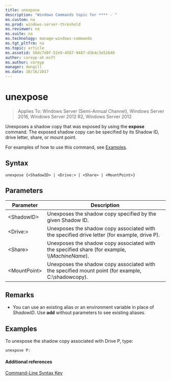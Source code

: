 ```yaml
---
title: unexpose
description: "Windows Commands topic for **** - "
ms.custom: na
ms.prod: windows-server-threshold
ms.reviewer: na
ms.suite: na
ms.technology: manage-windows-commands
ms.tgt_pltfrm: na
ms.topic: article
ms.assetid: 58dc7d0f-52e9-4587-9487-d3b4c3e52640
author: coreyp-at-msft
ms.author: coreyp
manager: dongill
ms.date: 10/16/2017
---
```


# unexpose

> Applies To: Windows Server (Semi-Annual Channel), Windows Server 2016, Windows Server 2012 R2, Windows Server 2012

Unexposes a shadow copy that was exposed by using the **expose** command. The exposed shadow copy can be specified by its Shadow ID, drive letter, share, or mount point.

For examples of how to use this command, see [Examples](#BKMK_examples).

## Syntax

```
unexpose {<ShadowID> | <Drive:> | <Share> | <MountPoint>}
```

## Parameters

|Parameter|Description|
|---------|-----------|
|\<ShadowID>|Unexposes the shadow copy specified by the given Shadow ID.|
|\<Drive:>|Unexposes the shadow copy associated with the specified drive letter (for example, drive P).|
|\<Share>|Unexposes the shadow copy associated with the specified share (for example, \\\\*MachineName*\).|
|\<MountPoint>|Unexposes the shadow copy associated with the specified mount point (for example, C:\shadowcopy\).|

## Remarks

-   You can use an existing alias or an environment variable in place of *ShadowID*. Use **add** without parameters to see existing aliases.

## <a name="BKMK_examples"></a>Examples

To unexpose the shadow copy associated with Drive P, type:
```
unexpose P:
```

#### Additional references

[Command-Line Syntax Key](command-line-syntax-key.md)